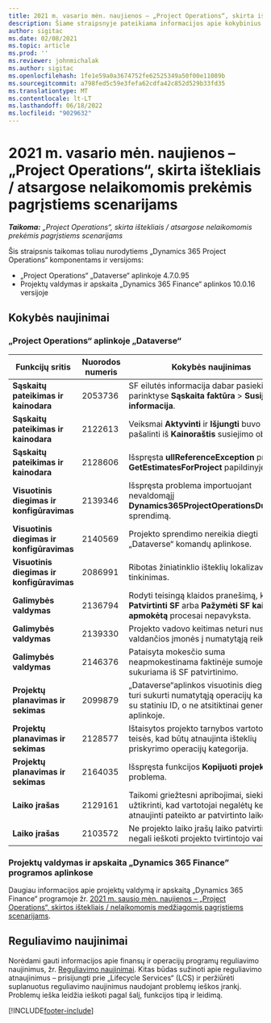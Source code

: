 ```yaml
---
title: 2021 m. vasario mėn. naujienos – „Project Operations“, skirta ištekliais / atsargose nelaikomomis prekėmis pagrįstiems scenarijams
description: Šiame straipsnyje pateikiama informacijos apie kokybinius naujinimus, pasiekiamus 2021 m. vasario mėn. „Project Operations”, skirtos ištekliais / atsargose nelaikomomis prekėmis pagrįstiems scenarijams, leidime.
author: sigitac
ms.date: 02/08/2021
ms.topic: article
ms.prod: ''
ms.reviewer: johnmichalak
ms.author: sigitac
ms.openlocfilehash: 1fe1e59a0a3674752fe62525349a50f00e11089b
ms.sourcegitcommit: a798fed5c59e3fefa62cdfa42c852d529b33fd35
ms.translationtype: MT
ms.contentlocale: lt-LT
ms.lasthandoff: 06/18/2022
ms.locfileid: "9029632"
---
```

# <a name="whats-new-february-2021---project-operations-for-resourcenon-stocked-based-scenarios"></a>2021 m. vasario mėn. naujienos – „Project Operations“, skirta ištekliais / atsargose nelaikomomis prekėmis pagrįstiems scenarijams

_**Taikoma:** „Project Operations“, skirta ištekliais / atsargose nelaikomomis prekėmis pagrįstiems scenarijams_

Šis straipsnis taikomas toliau nurodytiems „Dynamics 365 Project Operations“ komponentams ir versijoms:

- „Project Operations“ „Dataverse“ aplinkoje 4.7.0.95
- Projektų valdymas ir apskaita „Dynamics 365 Finance“ aplinkos 10.0.16 versijoje 

## <a name="quality-updates"></a>Kokybės naujinimai

### <a name="project-operations-on-dataverse"></a>„Project Operations“ aplinkoje „Dataverse“

| **Funkcijų sritis** | **Nuorodos numeris** | **Kokybės naujinimas** |
| --- | --- | --- |
| **Sąskaitų pateikimas ir kainodara** | 2053736 | SF eilutės informacija dabar pasiekiama parinktyse **Sąskaita faktūra** > **Susijusi informacija**. |
| **Sąskaitų pateikimas ir kainodara** | 2122613 | Veiksmai **Aktyvinti** ir **Išjungti** buvo pašalinti iš **Kainoraštis** susiejimo objektų. |
| **Sąskaitų pateikimas ir kainodara** | 2128606 | Išspręsta **ullReferenceException** problema **GetEstimatesForProject** papildinyje. |
| **Visuotinis diegimas ir konfigūravimas** | 2139346 | Išspręsta problema importuojant nevaldomąjį **Dynamics365ProjectOperationsDualWrite** sprendimą. |
| **Visuotinis diegimas ir konfigūravimas** | 2140569 | Projekto sprendimo nereikia diegti „Dataverse“ komandų aplinkose. |
| **Visuotinis diegimas ir konfigūravimas** | 2086991 | Ribotas žiniatinklio išteklių lokalizavimo tinkinimas. |
| **Galimybės valdymas** | 2136794 | Rodyti teisingą klaidos pranešimą, kai **Patvirtinti SF** arba **Pažymėti SF kaip apmokėtą** procesai nepavyksta. |
| **Galimybės valdymas** | 2139330 | Projekto vadovo keitimas neturi nustatyti valdančios įmonės į numatytąją reikšmę. |
| **Galimybės valdymas** | 2146376 | Pataisyta mokesčio suma neapmokestinama faktinėje sumoje sukuriama iš SF patvirtinimo. |
| **Projektų planavimas ir sekimas** | 2099879 | „Dataverse“aplinkos visuotinis diegimas turi sukurti numatytąją operacijų kategoriją su statiniu ID, o ne atsitiktinai generuoti ją aplinkoje. |
| **Projektų planavimas ir sekimas** | 2128577 | Ištaisytos projekto tarnybos vartotojo teisės, kad būtų atnaujinta išteklių priskyrimo operacijų kategorija. |
| **Projektų planavimas ir sekimas** | 2164035 | Išspręsta funkcijos **Kopijuoti projektą** problema. |
| **Laiko įrašas** | 2129161 | Taikomi griežtesni apribojimai, siekiant užtikrinti, kad vartotojai negalėtų keisti ir atnaujinti pateikto ar patvirtinto laiko įrašo. |
| **Laiko įrašas** | 2103572 | Ne projekto laiko įrašų laiko patvirtinimas negali ieškoti projekto tvirtintojo vaidmens. |

### <a name="project-management-and-accounting-in-dynamics-365-finance"></a>Projektų valdymas ir apskaita „Dynamics 365 Finance” programos aplinkose 

Daugiau informacijos apie projektų valdymą ir apskaitą „Dynamics 365 Finance“ programoje žr. [2021 m. sausio mėn. naujienos – „Project Operations“, skirtos ištekliais / nelaikomomis medžiagomis pagrįstiems scenarijams](whats-new-jan-2021-resource-based.md).


## <a name="regulatory-updates"></a>Reguliavimo naujinimai

Norėdami gauti informacijos apie finansų ir operacijų programų reguliavimo naujinimus, žr. [Reguliavimo naujinimai](/dynamics365/finance/localizations/regulatory-updates). Kitas būdas sužinoti apie reguliavimo atnaujinimus – prisijungti prie „Lifecycle Services“ (LCS) ir peržiūrėti suplanuotus reguliavimo naujinimus naudojant problemų ieškos įrankį. Problemų ieška leidžia ieškoti pagal šalį, funkcijos tipą ir leidimą.


[!INCLUDE[footer-include](../includes/footer-banner.md)]